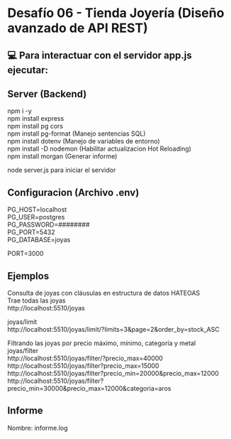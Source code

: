 # Desafío 06 - Tienda Joyería (Diseño avanzado de API REST)

## :computer: Para interactuar con el servidor app.js ejecutar:

 ## Server (Backend)
npm i -y  
npm install express  
npm install pg cors  
npm install pg-format (Manejo sentencias SQL)  
npm install dotenv (Manejo de variables de entorno)  
npm install -D nodemon (Habilitar actualizacion Hot Reloading)  
npm install morgan (Generar informe)

node server.js para iniciar el servidor

## Configuracion (Archivo .env)
PG_HOST=localhost  
PG_USER=postgres  
PG_PASSWORD=########  
PG_PORT=5432  
PG_DATABASE=joyas  

PORT=3000

## Ejemplos
Consulta de joyas con cláusulas en estructura de datos HATEOAS  
Trae todas las joyas  
http://localhost:5510/joyas

joyas/limit  
http://localhost:5510/joyas/limit/?limits=3&page=2&order_by=stock_ASC  

Filtrando las joyas por precio máximo, mínimo, categoría y metal  
joyas/filter  
http://localhost:5510/joyas/filter/?precio_max=40000  
http://localhost:5510/joyas/filter?precio_max=15000  
http://localhost:5510/joyas/filter?precio_min=20000&precio_max=12000  
http://localhost:5510/joyas/filter?precio_min=30000&precio_max=12000&categoria=aros  

## Informe
Nombre: informe.log
